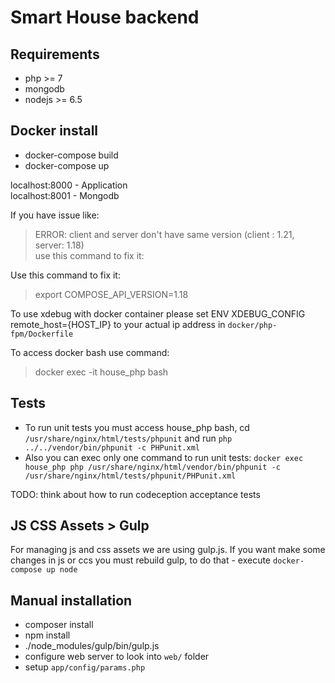 Smart House backend
=========================

Requirements
------------------------
+ php >= 7
+ mongodb
+ nodejs >= 6.5

Docker install
------------------------
* docker-compose build
* docker-compose up

localhost:8000 - Application  
localhost:8001 - Mongodb


If you have issue like:  
> ERROR: client and server don't have same version (client : 1.21, server: 1.18)  
use this command to fix it:  

Use this command to fix it:
> export COMPOSE_API_VERSION=1.18

To use xdebug with docker container please set 
ENV XDEBUG_CONFIG remote_host={HOST_IP} 
to your actual ip address in `docker/php-fpm/Dockerfile`

To access docker bash use command:
> docker exec -it house_php bash

Tests
--------------------------------
- To run unit tests you must access house_php bash, cd `/usr/share/nginx/html/tests/phpunit` 
and run `php ../../vendor/bin/phpunit -c PHPunit.xml`  
- Also you can exec only one command to run unit tests: `docker exec house_php php /usr/share/nginx/html/vendor/bin/phpunit -c /usr/share/nginx/html/tests/phpunit/PHPunit.xml`

TODO: think about how to run codeception acceptance tests

JS CSS Assets > Gulp
----------------
For managing js and css assets we are using gulp.js. If you want make some changes in js or ccs you must rebuild gulp, to do that - 
 execute `docker-compose up node`

Manual installation
-------------------------
+ composer install
+ npm install
+ ./node_modules/gulp/bin/gulp.js
+ configure web server to look into `web/` folder
+ setup `app/config/params.php`